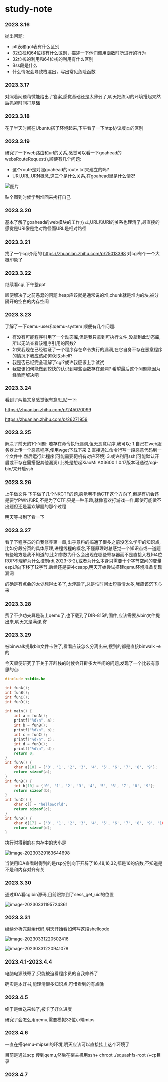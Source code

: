 # study-note
### 2023.3.16 

抛出问题:
  * plt表和got表有什么区别
  * 32位栈和64位栈有什么区别，描述一下他们调用函数时所进行的行为
  * 32位栈的利用和64位栈的利用有什么区别
  * Bss段是什么
  * 什么情况会导致栈溢出，写出常见危险函数

### 2023.3.17

对照着问题稍微能给出了答案,感觉基础还是太薄弱了,明天把练习的环境搭起来然后抓紧时间打基础

### 2023.3.18 

花了半天时间在Ubuntu搭了环境起来,下午看了一下http协议版本的区别

### 2023.3.19 

研究了一下web路由和url的关系,感觉可以看一下goahead的websRouteRequest(),顺便有几个问题:
  * 这个route是对照goahead的route.txt来建立的吗?
  * URI,URL,URN概念,这三个是什么关系,在goahead里是什么情况

![图片](https://user-images.githubusercontent.com/102180824/226181358-c852416a-fbb6-4c11-83bb-ecebe3ee5e4d.png)

贴个图到时候学到堆回来拷打自己

### 2023.3.20

基本了解了goahead的web模块的工作方式,URL和URI的关系也理清了,最直接的感觉是URI像是绝对路径而URL是相对路径

### 2023.3.21 

找了一个cgi介绍的 https://zhuanlan.zhihu.com/p/25013398 对cgi有个一个大概印象了

### 2023.3.22 

继续看cgi,下午整ppt

顺便解决了之前愚蠢的问题:heap应该就是通常说的堆,chunk就是堆内的块,被分隔开的空白的内存空间

### 2023.3.23

了解了一下qemu-user和qemu-system
顺便有几个问题:
 * 有没有可能程序引用了一个动态库,但是我只拿到可执行文件,没拿到此动态库,所以无法查看该程序引用的函数?
 * 如果我现在已经验证了一个程序存在命令执行的漏洞,在它自身不存在恶意程序的情况下我应该如何获取shell?
 * 我是否已经完全理解了cgi?或许我应该上手试试
 * 我应该如何能做到较快的认识到哪些函数存在漏洞?
 希望最后这个问题能因为经验而解决吧


### 2023.3.24 

看到了两篇文章感觉很有意思,贴一下:

 https://zhuanlan.zhihu.com/p/245070099
 
 https://zhuanlan.zhihu.com/p/26271959

### 2023.3.25

解决了前天的1个问题:
若存在命令执行漏洞,但无恶意程序,我可以:
1.自己在web服务器上传一个恶意程序,使用wget下载下来
2.直接通过命令行写一段恶意代码到一个文件中,然后运行此程序(可能需要靶机有对应环境)
3.或许利用ssh(可能默认开启或不存在需搭配其他漏洞)
此处是想起XiaoMi AX3600 1.0.17版本可通过/cgi-bin/来开启ssh


### 2023.3.26

上午做文件
下午做了几个NKCTF的题,感觉卷不动CTF这个方向了,但是有机会还是要学PWN和RE,不是为了CTF,只是一种乐趣,就像喜欢打游戏一样,即使可能做不出题但还是喜欢解题的那个过程

明天等书到了看一下
 
### 2023.3.27  

看了下程序员的自我修养第一章,出乎意料的搞通了很多之前没怎么学牢的知识点,比如分段分页的具体原理,进程线程的概念,不懂原理时总感觉一个知识点或一道题有些地方是我不知道的,比如参数为什么会出现在哪些寄存器而不是直接入栈(64位ROP不理解为什么控制rdi,2023-3-2),或者为什么本身只需要十个字节空间的变量esp却向下移了12字节,后续还是要补csapp,明天开始尝试搭建qemu环境准备复现漏洞

的确是有点会的太少想得太多了,太浮躁了,总是怕时间太短事情太多,我应该沉下心来


### 2023.3.28 

费了不少功夫算是装上qemu了,也下载到了DIR-815的固件,应该需要从bin文件提出来,明天又是满课,寄

### 2023.3.29

被binwalk提取bin文件卡住了,看看应该怎么分离出来,搜到的都是直接binwalk -e的



今天顺便研究了下关于开辟栈的时候会开辟多大空间的问题,发现了一个比较有意思的点:

```C
#include <stdio.h>

int funA();
int funB();
int funC();
int funD();

int main() {
	int a = funA();
	printf("%d\n", a);
	int b = funB();
	printf("%d\n", b);
	int c = funC();
	printf("%d\n", c);
	int d = funD();
	printf("%d\n", d);
	return 0;
}
int funA() {
	char a[10] = {'0', '1', '2', '3', '4', '5', '6', '7', '8', '9'};
	return sizeof(a);
}
int funB() {
	int b[10] = {'0', '1', '2', '3', '4', '5', '6', '7', '8', '9'};
	return sizeof(b);
}
int funC() {
	char c[] = "helloworld";
	return sizeof(c);
}
int funD() {
	char d[17] = {'0', '1', '2', '3', '4', '5', '6', '7', '8', '9', '10', '11', '12', '13', '14', '15', '16'};
	return sizeof(d);
}
```

执行时得到的在内存中的大小是

![image-20230329163644698](https://tharsis.oss-cn-beijing.aliyuncs.com/image-20230329163644698.png)

当使用IDA查看时得到的是rsp分别向下开辟了16,48,16,32,都是16的倍数,不知道是不是和内存对齐有关

### 2023.3.30
通过IDA看cgibin源码,目前跟踪到了sess_get_uid的位置

![image-20230331195724361](https://tharsis.oss-cn-beijing.aliyuncs.com/image-20230331195724361.png)

### 2023.3.31

继续分析完剩余代码,明天开始看如何写这段shellcode

![image-20230331220502416](https://tharsis.oss-cn-beijing.aliyuncs.com/image-20230331220502416.png)

![image-20230331220941078](https://tharsis.oss-cn-beijing.aliyuncs.com/image-20230331220941078.png)

### 2023.4.1-2023.4.4

电脑电源线寄了,只能被迫看程序员的自我修养了

确实是本好书,能理清很多知识点,可惜看到的有点晚

### 2023.4.5

终于是给送来线了,被卡了好久进度

研究了会怎么用qemu,需要模拟32位小端mips

### 2023.4.6

一直在搭qemu-mipsel的环境,明天应该可以直接挂上这个环境了

目前是通过scp 传到qemu,然后在宿主机用ssh+ chroot ./squashfs-root /+cp目录

### 2023.4.7

